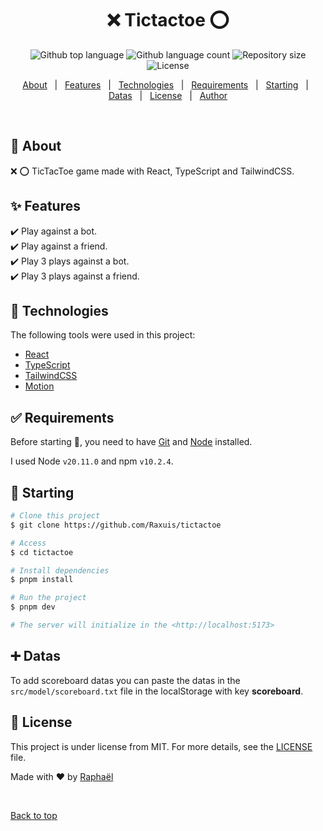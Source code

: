 <h1 align="center">❌ Tictactoe ⭕</h1>

<p align="center">
  <img alt="Github top language" src="https://img.shields.io/github/languages/top/Raxuis/tictactoe?color=56BEB8">

  <img alt="Github language count" src="https://img.shields.io/github/languages/count/Raxuis/tictactoe?color=56BEB8">

  <img alt="Repository size" src="https://img.shields.io/github/repo-size/Raxuis/tictactoe?color=56BEB8">

  <img alt="License" src="https://img.shields.io/github/license/Raxuis/tictactoe?color=56BEB8">
</p>

<p align="center">
  <a href="#dart-about">About</a> &#xa0; | &#xa0; 
  <a href="#sparkles-features">Features</a> &#xa0; | &#xa0;
  <a href="#rocket-technologies">Technologies</a> &#xa0; | &#xa0;
  <a href="#white_check_mark-requirements">Requirements</a> &#xa0; | &#xa0;
  <a href="#checkered_flag-starting">Starting</a> &#xa0; | &#xa0;
<a href="#heavy_plus_sign-datas">Datas</a> &#xa0; | &#xa0;
  <a href="#memo-license">License</a> &#xa0; | &#xa0;
  <a href="https://github.com/Raxuis" target="_blank">Author</a>
</p>

<br>

## :dart: About ##

❌ ⭕️ TicTacToe game made with React, TypeScript and TailwindCSS.

## :sparkles: Features ##

:heavy_check_mark: Play against a bot.\
:heavy_check_mark: Play against a friend.\
:heavy_check_mark: Play 3 plays against a bot.\
:heavy_check_mark: Play 3 plays against a friend.

## :rocket: Technologies ##

The following tools were used in this project:

- [React](https://pt-br.reactjs.org/)
- [TypeScript](https://www.typescriptlang.org/)
- [TailwindCSS](https://tailwindcss.com/)
- [Motion](https://www.framer.com/motion/)

## :white_check_mark: Requirements ##

Before starting :checkered_flag:, you need to have [Git](https://git-scm.com) and [Node](https://nodejs.org/en/)
installed.

I used Node `v20.11.0` and npm `v10.2.4`.

## :checkered_flag: Starting ##

```bash
# Clone this project
$ git clone https://github.com/Raxuis/tictactoe

# Access
$ cd tictactoe

# Install dependencies
$ pnpm install

# Run the project
$ pnpm dev

# The server will initialize in the <http://localhost:5173>
```

## :heavy_plus_sign: Datas ##

To add scoreboard datas you can paste the datas in the `src/model/scoreboard.txt` file in the localStorage with key **scoreboard**.

## :memo: License ##

This project is under license from MIT. For more details, see the [LICENSE](LICENSE.md) file.

Made with :heart: by <a href="https://github.com/Raxuis" target="_blank">Raphaël</a>

&#xa0;

<a href="#top">Back to top</a>
